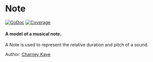 # Note

[![GoDoc](https://godoc.org/gopkg.in/music-theory.v0/note?status.svg)](https://godoc.org/gopkg.in/music-theory.v0/note) [![Coverage](https://img.shields.io/badge/coverage-100%-brightgreen.svg?style=flat)](https://gocover.io/gopkg.in/music-theory.v0/note)

#### A model of a musical note.

A Note is used to represent the relative duration and pitch of a sound.

Author: [Charney Kaye](http://w.charney.io)
